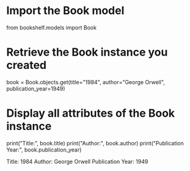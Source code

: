 # Import the Book model
from bookshelf.models import Book

# Retrieve the Book instance you created
book = Book.objects.get(title="1984", author="George Orwell", publication_year=1949)

# Display all attributes of the Book instance
print("Title:", book.title)
print("Author:", book.author)
print("Publication Year:", book.publication_year)

Title: 1984
Author: George Orwell
Publication Year: 1949
